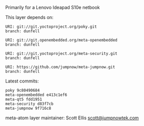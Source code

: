 Primarily for a Lenovo Ideapad S10e netbook

This layer depends on:

    URI: git://git.yoctoproject.org/poky.git
    branch: dunfell

    URI: git://git.openembedded.org/meta-openembedded
    branch: dunfell

    URI: git://git.yoctoproject.org/meta-security.git
    branch: dunfell

    URI: https://github.com/jumpnow/meta-jumpnow.git
    branch: dunfell


Latest commits:

    poky 9c80490684
    meta-openembedded e413c1ef6
    meta-qt5 fdd1951
    meta-security d83f7cb
    meta-jumpnow 9f716c8

meta-atom layer maintainer: Scott Ellis <scott@jumpnowtek.com>
